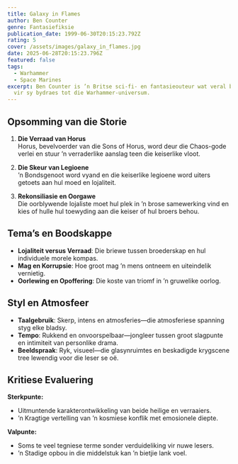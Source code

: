 ```yaml
---
title: Galaxy in Flames
author: Ben Counter
genre: Fantasiefiksie
publication_date: 1999-06-30T20:15:23.792Z
rating: 5
cover: /assets/images/galaxy_in_flames.jpg
date: 2025-06-28T20:15:23.796Z
featured: false
tags:
  - Warhammer
  - Space Marines
excerpt: Ben Counter is ’n Britse sci-fi- en fantasieouteur wat veral bekend is
  vir sy bydraes tot die Warhammer-universum.
---
```

## Opsomming van die Storie

1. **Die Verraad van Horus**  
   Horus, bevelvoerder van die Sons of Horus, word deur die Chaos-gode verlei en stuur ’n verraderlike aanslag teen die keiserlike vloot.

2. **Die Skeur van Legioene**  
   ’n Bondsgenoot word vyand en die keiserlike legioene word uiters getoets aan hul moed en lojaliteit.

3. **Rekonsiliasie en Oorgawe**  
   Die oorblywende lojaliste moet hul plek in ’n brose samewerking vind en kies of hulle hul toewyding aan die keiser of hul broers behou.

## Tema’s en Boodskappe

- **Lojaliteit versus Verraad**: Die briewe tussen broederskap en hul individuele morele kompas.  
- **Mag en Korrupsie**: Hoe groot mag ’n mens ontneem en uiteindelik vernietig.  
- **Oorlewing en Opoffering**: Die koste van triomf in ’n gruwelike oorlog.

## Styl en Atmosfeer

- **Taalgebruik**: Skerp, intens en atmosferies—die atmosferiese spanning styg elke bladsy.  
- **Tempo**: Rukkend en onvoorspelbaar—jongleer tussen groot slagpunte en intimiteit van personlike drama.  
- **Beeldspraak**: Ryk, visueel—die glasynruimtes en beskadigde krygscene tree lewendig voor die leser se oë.

## Kritiese Evaluering

**Sterkpunte:**  
- Uitmuntende karakterontwikkeling van beide heilige en verraaiers.  
- ’n Kragtige vertelling van ’n kosmiese konflik met emosionele diepte.

**Valpunte:**  
- Soms te veel tegniese terme sonder verduideliking vir nuwe lesers.  
- ’n Stadige opbou in die middelstuk kan ’n bietjie lank voel.